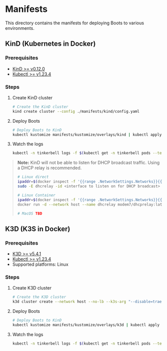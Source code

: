 # Manifests

This directory contains the manifests for deploying Boots to various environments.

## KinD (Kubernetes in Docker)

### Prerequisites

- [KinD >= v0.12.0](https://kind.sigs.k8s.io/docs/user/quick-start#installation)
- [Kubectl >= v1.23.4](https://www.downloadkubernetes.com/)

### Steps

1. Create KinD cluster

   ```bash
   # Create the KinD cluster
   kind create cluster --config ./manifests/kind/config.yaml
   ```

2. Deploy Boots

   ```bash
   # Deploy Boots to KinD
   kubectl kustomize manifests/kustomize/overlays/kind | kubectl apply -f -
   ```

3. Watch the logs

   ```bash
   kubectl -n tinkerbell logs -f $(kubectl get -n tinkerbell pods --template '{{range .items}}{{.metadata.name}}{{end}}' --selector=app=tinkerbell-boots)
   ```

> **Note:** KinD will not be able to listen for DHCP broadcast traffic. Using a DHCP relay is recommended.
>
> ```bash
> # Linux direct
> ipaddr=$(docker inspect -f '{{range .NetworkSettings.Networks}}{{.IPAddress}}{{end}}' kind-control-plane)
> sudo -E dhcrelay -id <interface to listen on for DHCP broadcast>  -iu $(ip -o route get ${ipaddr} | cut -d" " -f3) -d ${ipaddr}
>
> # Linux Container
> ipaddr=$(docker inspect -f '{{range .NetworkSettings.Networks}}{{.IPAddress}}{{end}}' kind-control-plane)
> docker run -d --network host --name dhcrelay modem7/dhcprelay:latest -id <interface to listen on for DHCP broadcast>  -iu $(ip -o route get ${ipaddr} | cut -d" " -f3) -d ${ipaddr}
>
> # MacOS TBD
> ```

## K3D (K3S in Docker)

### Prerequisites

- [K3D >= v5.4.1](https://k3d.io/v5.4.1/#installation)
- [Kubectl >= v1.23.4](https://www.downloadkubernetes.com/)
- Supported platforms: Linux

### Steps

1. Create K3D cluster

   ```bash
   # Create the K3D cluster
   k3d cluster create --network host --no-lb --k3s-arg "--disable=traefik"
   ```

2. Deploy Boots

   ```bash
   # Deploy Boots to KinD
   kubectl kustomize manifests/kustomize/overlays/k3d | kubectl apply -f -
   ```

3. Watch the logs

   ```bash
   kubectl -n tinkerbell logs -f $(kubectl get -n tinkerbell pods --template '{{range .items}}{{.metadata.name}}{{end}}' --selector=app=tinkerbell-boots)
   ```
